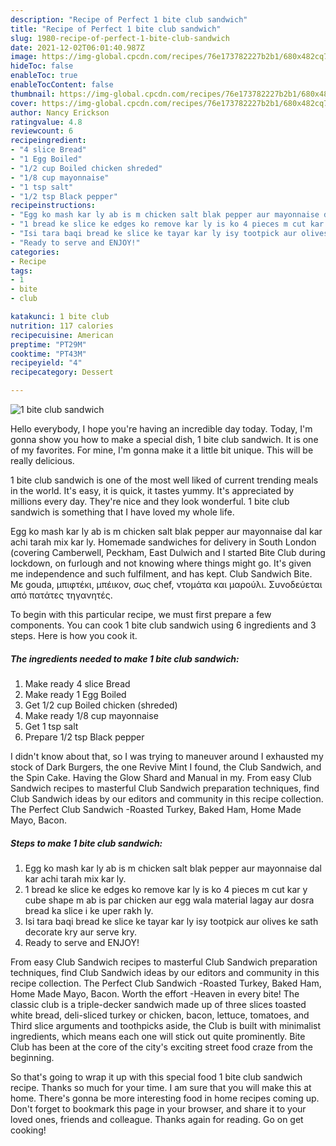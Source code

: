 ```yaml
---
description: "Recipe of Perfect 1 bite club sandwich"
title: "Recipe of Perfect 1 bite club sandwich"
slug: 1980-recipe-of-perfect-1-bite-club-sandwich
date: 2021-12-02T06:01:40.987Z
image: https://img-global.cpcdn.com/recipes/76e173782227b2b1/680x482cq70/1-bite-club-sandwich-recipe-main-photo.jpg
hideToc: false
enableToc: true
enableTocContent: false
thumbnail: https://img-global.cpcdn.com/recipes/76e173782227b2b1/680x482cq70/1-bite-club-sandwich-recipe-main-photo.jpg
cover: https://img-global.cpcdn.com/recipes/76e173782227b2b1/680x482cq70/1-bite-club-sandwich-recipe-main-photo.jpg
author: Nancy Erickson
ratingvalue: 4.8
reviewcount: 6
recipeingredient:
- "4 slice Bread"
- "1 Egg Boiled"
- "1/2 cup Boiled chicken shreded"
- "1/8 cup mayonnaise"
- "1 tsp salt"
- "1/2 tsp Black pepper"
recipeinstructions:
- "Egg ko mash kar ly ab is m chicken salt blak pepper aur mayonnaise dal kar achi tarah mix kar ly."
- "1 bread ke slice ke edges ko remove kar ly is ko 4 pieces m cut kar y cube shape m ab is par chicken aur egg wala material lagay aur dosra bread ka slice i ke uper rakh ly."
- "Isi tara baqi bread ke slice ke tayar kar ly isy tootpick aur olives ke sath decorate kry aur serve kry."
- "Ready to serve and ENJOY!"
categories:
- Recipe
tags:
- 1
- bite
- club

katakunci: 1 bite club 
nutrition: 117 calories
recipecuisine: American
preptime: "PT29M"
cooktime: "PT43M"
recipeyield: "4"
recipecategory: Dessert

---
```



![1 bite club sandwich](https://img-global.cpcdn.com/recipes/76e173782227b2b1/680x482cq70/1-bite-club-sandwich-recipe-main-photo.jpg)

Hello everybody, I hope you're having an incredible day today. Today, I'm gonna show you how to make a special dish, 1 bite club sandwich. It is one of my favorites. For mine, I'm gonna make it a little bit unique. This will be really delicious.

1 bite club sandwich is one of the most well liked of current trending meals in the world. It's easy, it is quick, it tastes yummy. It's appreciated by millions every day. They're nice and they look wonderful. 1 bite club sandwich is something that I have loved my whole life.

Egg ko mash kar ly ab is m chicken salt blak pepper aur mayonnaise dal kar achi tarah mix kar ly. Homemade sandwiches for delivery in South London (covering Camberwell, Peckham, East Dulwich and I started Bite Club during lockdown, on furlough and not knowing where things might go. It&#39;s given me independence and such fulfilment, and has kept. Club Sandwich Bite. Με gouda, μπιφτέκι, μπέικον, σως chef, ντομάτα και μαρούλι. Συνοδεύεται από πατάτες τηγανητές.


To begin with this particular recipe, we must first prepare a few components. You can cook 1 bite club sandwich using 6 ingredients and 3 steps. Here is how you cook it.

<!--inarticleads1-->

##### The ingredients needed to make 1 bite club sandwich:

1. Make ready 4 slice Bread
1. Make ready 1 Egg Boiled
1. Get 1/2 cup Boiled chicken (shreded)
1. Make ready 1/8 cup mayonnaise
1. Get 1 tsp salt
1. Prepare 1/2 tsp Black pepper


I didn&#39;t know about that, so I was trying to maneuver around I exhausted my stock of Dark Burgers, the one Revive Mint I found, the Club Sandwich, and the Spin Cake. Having the Glow Shard and Manual in my. From easy Club Sandwich recipes to masterful Club Sandwich preparation techniques, find Club Sandwich ideas by our editors and community in this recipe collection. The Perfect Club Sandwich -Roasted Turkey, Baked Ham, Home Made Mayo, Bacon. 

<!--inarticleads2-->

##### Steps to make 1 bite club sandwich:

1. Egg ko mash kar ly ab is m chicken salt blak pepper aur mayonnaise dal kar achi tarah mix kar ly.
1. 1 bread ke slice ke edges ko remove kar ly is ko 4 pieces m cut kar y cube shape m ab is par chicken aur egg wala material lagay aur dosra bread ka slice i ke uper rakh ly.
1. Isi tara baqi bread ke slice ke tayar kar ly isy tootpick aur olives ke sath decorate kry aur serve kry.
1. Ready to serve and ENJOY!

From easy Club Sandwich recipes to masterful Club Sandwich preparation techniques, find Club Sandwich ideas by our editors and community in this recipe collection. The Perfect Club Sandwich -Roasted Turkey, Baked Ham, Home Made Mayo, Bacon. Worth the effort -Heaven in every bite! The classic club is a triple-decker sandwich made up of three slices toasted white bread, deli-sliced turkey or chicken, bacon, lettuce, tomatoes, and Third slice arguments and toothpicks aside, the Club is built with minimalist ingredients, which means each one will stick out quite prominently. Bite Club has been at the core of the city&#39;s exciting street food craze from the beginning. 

So that's going to wrap it up with this special food 1 bite club sandwich recipe. Thanks so much for your time. I am sure that you will make this at home. There's gonna be more interesting food in home recipes coming up. Don't forget to bookmark this page in your browser, and share it to your loved ones, friends and colleague. Thanks again for reading. Go on get cooking!
